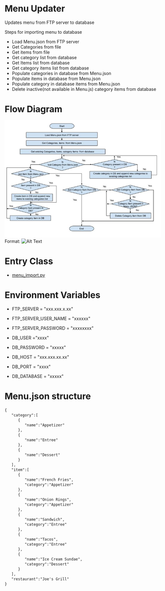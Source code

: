 # Menu Updater
Updates menu from FTP server to database

Steps for importing menu to database
- Load Menu.json from FTP server
- Get Categories from file
- Get items from file
- Get category list from database
- Get Items list from database
- Get category items list from database
- Populate categories in database from Menu.json
- Populate items in database from Menu.json
- Populate category in database items from Menu.json
- Delete inactive(not available in Menu.js) category items from database

# Flow Diagram

![Flow Diagram](/docs/process_doc.jpg)
Format: ![Alt Text](url)

# Entry Class
- [menu_import.py](https://github.com/Khotstar/menu_updater/blob/master/menu_import.py)

# Environment Variables
- FTP_SERVER = "xxx.xxx.x.xx"
- FTP_SERVER_USER_NAME = "xxxxxx"
- FTP_SERVER_PASSWORD = "xxxxxxxx"

- DB_USER ="xxxx"
- DB_PASSWORD = "xxxxx"
- DB_HOST = "xxx.xxx.xx.xx"
- DB_PORT = "xxxx"
- DB_DATABASE = "xxxxx"


# Menu.json structure
```
{
   "category":[
      {
         "name":"Appetizer"
      },
      {
         "name":"Entree"
      },
      {
         "name":"Dessert"
      }
   ],
   "item":[
      {
         "name":"French Fries",
         "category":"Appetizer"
      },
      {
         "name":"Onion Rings",
         "category":"Appetizer"
      },
      {
         "name":"Sandwich",
         "category":"Entree"
      },
      {
         "name":"Tacos",
         "category":"Entree"
      },
      {
         "name":"Ice Cream Sundae",
         "category":"Dessert"
      }
   ],
   "restaurant":"Joe's Grill"
}

```

